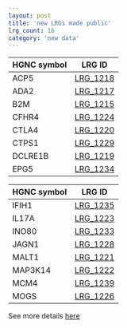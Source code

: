 ```yaml
---
layout: post
title: 'new LRGs made public'
lrg_count: 16
category: 'new data'
---
```


<div class="clearfix">
	<div class="left margin-right-25">
		<table class="table table-hover table-lrg table-lrg-bold-left-col" style="width:auto">
			<thead>
				<tr><th>HGNC symbol</th><th>LRG ID</th></tr>
			</thead>
			<tbody class="bordered-columns">
				<tr><td>ACP5</td><td><a href="{{ site.urls.lrg_ftp_http }}LRG_1218.xml" target="_blank">LRG_1218</a></td></tr>
				<tr><td>ADA2</td><td><a href="{{ site.urls.lrg_ftp_http }}LRG_1217.xml" target="_blank">LRG_1217</a></td></tr>
				<tr><td>B2M</td><td><a href="{{ site.urls.lrg_ftp_http }}LRG_1215.xml" target="_blank">LRG_1215</a></td></tr>
				<tr><td>CFHR4</td><td><a href="{{ site.urls.lrg_ftp_http }}LRG_1224.xml" target="_blank">LRG_1224</a></td></tr>
				<tr><td>CTLA4</td><td><a href="{{ site.urls.lrg_ftp_http }}LRG_1220.xml" target="_blank">LRG_1220</a></td></tr>
				<tr><td>CTPS1</td><td><a href="{{ site.urls.lrg_ftp_http }}LRG_1229.xml" target="_blank">LRG_1229</a></td></tr>
				<tr><td>DCLRE1B</td><td><a href="{{ site.urls.lrg_ftp_http }}LRG_1219.xml" target="_blank">LRG_1219</a></td></tr>
				<tr><td>EPG5</td><td><a href="{{ site.urls.lrg_ftp_http }}LRG_1234.xml" target="_blank">LRG_1234</a></td></tr>				
			</tbody>
		</table>
	</div>
	<div class="left">
		<table class="table table-hover table-lrg table-lrg-bold-left-col" style="width:auto">
			<thead>
				<tr><th>HGNC symbol</th><th>LRG ID</th></tr>
			</thead>
			<tbody class="bordered-columns">
				<tr><td>IFIH1</td><td><a href="{{ site.urls.lrg_ftp_http }}LRG_1235.xml" target="_blank">LRG_1235</a></td></tr>
				<tr><td>IL17A</td><td><a href="{{ site.urls.lrg_ftp_http }}LRG_1223.xml" target="_blank">LRG_1223</a></td></tr>
				<tr><td>INO80</td><td><a href="{{ site.urls.lrg_ftp_http }}LRG_1233.xml" target="_blank">LRG_1233</a></td></tr>
				<tr><td>JAGN1</td><td><a href="{{ site.urls.lrg_ftp_http }}LRG_1228.xml" target="_blank">LRG_1228</a></td></tr>
				<tr><td>MALT1</td><td><a href="{{ site.urls.lrg_ftp_http }}LRG_1221.xml" target="_blank">LRG_1221</a></td></tr>
				<tr><td>MAP3K14</td><td><a href="{{ site.urls.lrg_ftp_http }}LRG_1222.xml" target="_blank">LRG_1222</a></td></tr>
				<tr><td>MCM4</td><td><a href="{{ site.urls.lrg_ftp_http }}LRG_1239.xml" target="_blank">LRG_1239</a></td></tr>
				<tr><td>MOGS</td><td><a href="{{ site.urls.lrg_ftp_http }}LRG_1226.xml" target="_blank">LRG_1226</a></td></tr>
			</tbody>
		</table>
	</div>
</div>
<div class="margin-bottom-40">
See more details <a class="btn btn-primary btn-xs" href="/search/?query=LRG_1215;LRG_1217;LRG_1218;LRG_1219;LRG_1220;LRG_1221;LRG_1222;LRG_1223;LRG_1224;LRG_1226;LRG_1228;LRG_1229;LRG_1233;LRG_1234;LRG_1235;LRG_1239">here</a>
</div>